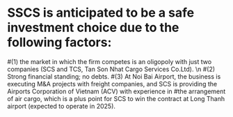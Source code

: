 # SSCS is anticipated to be a safe investment choice due to the following factors: 
#(1) the market in which the firm competes is an oligopoly with just two companies (SCS and TCS, Tan Son Nhat Cargo Services Co.Ltd). \n
#(2) Strong financial standing; no debts. 
#(3) At Noi Bai Airport, the business is executing M&A projects with freight companies, and SCS is providing the Airports Corporation of Vietnam (ACV) with experience in #the arrangement of air cargo, which is a plus point for SCS to win the contract at Long Thanh airport (expected to operate in 2025).
